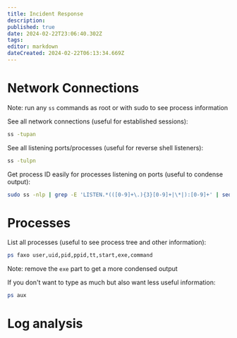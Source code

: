 ```yaml
---
title: Incident Response
description: 
published: true
date: 2024-02-22T23:06:40.302Z
tags: 
editor: markdown
dateCreated: 2024-02-22T06:13:34.669Z
---
```


# Network Connections
Note: run any `ss` commands as root or with sudo to see process information

See all network connections (useful for established sessions):
```bash
ss -tupan
```
See all listening ports/processes (useful for reverse shell listeners):
```bash
ss -tulpn
```
Get process ID easily for processes listening on ports (useful to condense output):
```bash
sudo ss -nlp | grep -E 'LISTEN.*(([0-9]+\.){3}[0-9]+|\*|):[0-9]+' | sed -e 's/ \ \ /\ /g' | grep -e 'pid=[0-9]*'
```

# Processes
List all processes (useful to see process tree and other information):
```bash
ps faxo user,uid,pid,ppid,tt,start,exe,command
```
Note: remove the `exe` part to get a more condensed output

If you don't want to type as much but also want less useful information:
```bash
ps aux
```

# Log analysis
